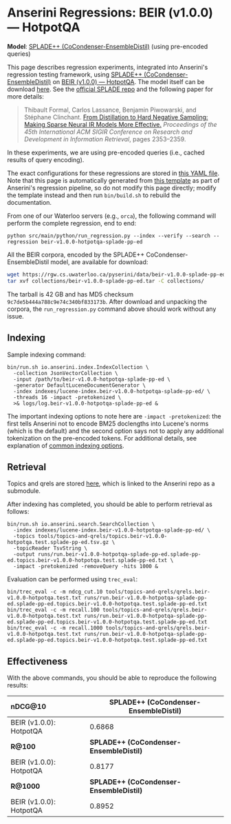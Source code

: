 # Anserini Regressions: BEIR (v1.0.0) &mdash; HotpotQA

**Model**: [SPLADE++ (CoCondenser-EnsembleDistil)](https://arxiv.org/abs/2205.04733) (using pre-encoded queries)

This page describes regression experiments, integrated into Anserini's regression testing framework, using [SPLADE++ (CoCondenser-EnsembleDistil)](https://arxiv.org/abs/2205.04733) on [BEIR (v1.0.0) &mdash; HotpotQA](http://beir.ai/).
The model itself can be download [here](https://huggingface.co/naver/splade-cocondenser-ensembledistil).
See the [official SPLADE repo](https://github.com/naver/splade) and the following paper for more details:

> Thibault Formal, Carlos Lassance, Benjamin Piwowarski, and Stéphane Clinchant. [From Distillation to Hard Negative Sampling: Making Sparse Neural IR Models More Effective.](https://dl.acm.org/doi/10.1145/3477495.3531857) _Proceedings of the 45th International ACM SIGIR Conference on Research and Development in Information Retrieval_, pages 2353–2359.

In these experiments, we are using pre-encoded queries (i.e., cached results of query encoding).

The exact configurations for these regressions are stored in [this YAML file](../../src/main/resources/regression/beir-v1.0.0-hotpotqa-splade-pp-ed.yaml).
Note that this page is automatically generated from [this template](../../src/main/resources/docgen/templates/beir-v1.0.0-hotpotqa-splade-pp-ed.template) as part of Anserini's regression pipeline, so do not modify this page directly; modify the template instead and then run `bin/build.sh` to rebuild the documentation.

From one of our Waterloo servers (e.g., `orca`), the following command will perform the complete regression, end to end:

```
python src/main/python/run_regression.py --index --verify --search --regression beir-v1.0.0-hotpotqa-splade-pp-ed
```

All the BEIR corpora, encoded by the SPLADE++ CoCondenser-EnsembleDistil model, are available for download:

```bash
wget https://rgw.cs.uwaterloo.ca/pyserini/data/beir-v1.0.0-splade-pp-ed.tar -P collections/
tar xvf collections/beir-v1.0.0-splade-pp-ed.tar -C collections/
```

The tarball is 42 GB and has MD5 checksum `9c7de5b444a788c9e74c340bf833173b`.
After download and unpacking the corpora, the `run_regression.py` command above should work without any issue.

## Indexing

Sample indexing command:

```
bin/run.sh io.anserini.index.IndexCollection \
  -collection JsonVectorCollection \
  -input /path/to/beir-v1.0.0-hotpotqa-splade-pp-ed \
  -generator DefaultLuceneDocumentGenerator \
  -index indexes/lucene-index.beir-v1.0.0-hotpotqa-splade-pp-ed/ \
  -threads 16 -impact -pretokenized \
  >& logs/log.beir-v1.0.0-hotpotqa-splade-pp-ed &
```

The important indexing options to note here are `-impact -pretokenized`: the first tells Anserini not to encode BM25 doclengths into Lucene's norms (which is the default) and the second option says not to apply any additional tokenization on the pre-encoded tokens.
For additional details, see explanation of [common indexing options](../../docs/common-indexing-options.md).

## Retrieval

Topics and qrels are stored [here](https://github.com/castorini/anserini-tools/tree/master/topics-and-qrels), which is linked to the Anserini repo as a submodule.

After indexing has completed, you should be able to perform retrieval as follows:

```
bin/run.sh io.anserini.search.SearchCollection \
  -index indexes/lucene-index.beir-v1.0.0-hotpotqa-splade-pp-ed/ \
  -topics tools/topics-and-qrels/topics.beir-v1.0.0-hotpotqa.test.splade-pp-ed.tsv.gz \
  -topicReader TsvString \
  -output runs/run.beir-v1.0.0-hotpotqa-splade-pp-ed.splade-pp-ed.topics.beir-v1.0.0-hotpotqa.test.splade-pp-ed.txt \
  -impact -pretokenized -removeQuery -hits 1000 &
```

Evaluation can be performed using `trec_eval`:

```
bin/trec_eval -c -m ndcg_cut.10 tools/topics-and-qrels/qrels.beir-v1.0.0-hotpotqa.test.txt runs/run.beir-v1.0.0-hotpotqa-splade-pp-ed.splade-pp-ed.topics.beir-v1.0.0-hotpotqa.test.splade-pp-ed.txt
bin/trec_eval -c -m recall.100 tools/topics-and-qrels/qrels.beir-v1.0.0-hotpotqa.test.txt runs/run.beir-v1.0.0-hotpotqa-splade-pp-ed.splade-pp-ed.topics.beir-v1.0.0-hotpotqa.test.splade-pp-ed.txt
bin/trec_eval -c -m recall.1000 tools/topics-and-qrels/qrels.beir-v1.0.0-hotpotqa.test.txt runs/run.beir-v1.0.0-hotpotqa-splade-pp-ed.splade-pp-ed.topics.beir-v1.0.0-hotpotqa.test.splade-pp-ed.txt
```

## Effectiveness

With the above commands, you should be able to reproduce the following results:

| **nDCG@10**                                                                                                  | **SPLADE++ (CoCondenser-EnsembleDistil)**|
|:-------------------------------------------------------------------------------------------------------------|-----------|
| BEIR (v1.0.0): HotpotQA                                                                                      | 0.6868    |
| **R@100**                                                                                                    | **SPLADE++ (CoCondenser-EnsembleDistil)**|
| BEIR (v1.0.0): HotpotQA                                                                                      | 0.8177    |
| **R@1000**                                                                                                   | **SPLADE++ (CoCondenser-EnsembleDistil)**|
| BEIR (v1.0.0): HotpotQA                                                                                      | 0.8952    |
